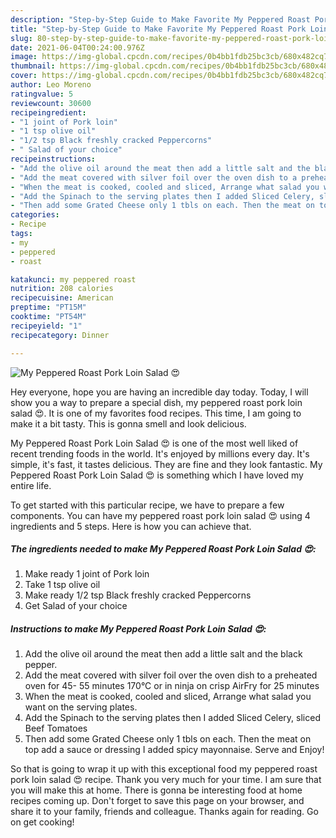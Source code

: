 ```yaml
---
description: "Step-by-Step Guide to Make Favorite My Peppered Roast Pork Loin Salad 😍"
title: "Step-by-Step Guide to Make Favorite My Peppered Roast Pork Loin Salad 😍"
slug: 80-step-by-step-guide-to-make-favorite-my-peppered-roast-pork-loin-salad
date: 2021-06-04T00:24:00.976Z
image: https://img-global.cpcdn.com/recipes/0b4bb1fdb25bc3cb/680x482cq70/my-peppered-roast-pork-loin-salad-recipe-main-photo.jpg
thumbnail: https://img-global.cpcdn.com/recipes/0b4bb1fdb25bc3cb/680x482cq70/my-peppered-roast-pork-loin-salad-recipe-main-photo.jpg
cover: https://img-global.cpcdn.com/recipes/0b4bb1fdb25bc3cb/680x482cq70/my-peppered-roast-pork-loin-salad-recipe-main-photo.jpg
author: Leo Moreno
ratingvalue: 5
reviewcount: 30600
recipeingredient:
- "1 joint of Pork loin"
- "1 tsp olive oil"
- "1/2 tsp Black freshly cracked Peppercorns"
- " Salad of your choice"
recipeinstructions:
- "Add the olive oil around the meat then add a little salt and the black pepper."
- "Add the meat covered with silver foil over the oven dish to a preheated oven for 45- 55 minutes 170°C or in ninja on crisp AirFry for 25 minutes"
- "When the meat is cooked, cooled and sliced, Arrange what salad you want on the serving plates."
- "Add the Spinach to the serving plates then I added Sliced Celery, sliced Beef Tomatoes"
- "Then add some Grated Cheese only 1 tbls on each. Then the meat on top add a sauce or dressing I added spicy mayonnaise. Serve and Enjoy!"
categories:
- Recipe
tags:
- my
- peppered
- roast

katakunci: my peppered roast 
nutrition: 208 calories
recipecuisine: American
preptime: "PT15M"
cooktime: "PT54M"
recipeyield: "1"
recipecategory: Dinner

---
```



![My Peppered Roast Pork Loin Salad 😍](https://img-global.cpcdn.com/recipes/0b4bb1fdb25bc3cb/680x482cq70/my-peppered-roast-pork-loin-salad-recipe-main-photo.jpg)

Hey everyone, hope you are having an incredible day today. Today, I will show you a way to prepare a special dish, my peppered roast pork loin salad 😍. It is one of my favorites food recipes. This time, I am going to make it a bit tasty. This is gonna smell and look delicious.



My Peppered Roast Pork Loin Salad 😍 is one of the most well liked of recent trending foods in the world. It's enjoyed by millions every day. It's simple, it's fast, it tastes delicious. They are fine and they look fantastic. My Peppered Roast Pork Loin Salad 😍 is something which I have loved my entire life.


To get started with this particular recipe, we have to prepare a few components. You can have my peppered roast pork loin salad 😍 using 4 ingredients and 5 steps. Here is how you can achieve that.

<!--inarticleads1-->

##### The ingredients needed to make My Peppered Roast Pork Loin Salad 😍:

1. Make ready 1 joint of Pork loin
1. Take 1 tsp olive oil
1. Make ready 1/2 tsp Black freshly cracked Peppercorns
1. Get  Salad of your choice




<!--inarticleads2-->

##### Instructions to make My Peppered Roast Pork Loin Salad 😍:

1. Add the olive oil around the meat then add a little salt and the black pepper.
1. Add the meat covered with silver foil over the oven dish to a preheated oven for 45- 55 minutes 170°C or in ninja on crisp AirFry for 25 minutes
1. When the meat is cooked, cooled and sliced, Arrange what salad you want on the serving plates.
1. Add the Spinach to the serving plates then I added Sliced Celery, sliced Beef Tomatoes
1. Then add some Grated Cheese only 1 tbls on each. Then the meat on top add a sauce or dressing I added spicy mayonnaise. Serve and Enjoy!




So that is going to wrap it up with this exceptional food my peppered roast pork loin salad 😍 recipe. Thank you very much for your time. I am sure that you will make this at home. There is gonna be interesting food at home recipes coming up. Don't forget to save this page on your browser, and share it to your family, friends and colleague. Thanks again for reading. Go on get cooking!
